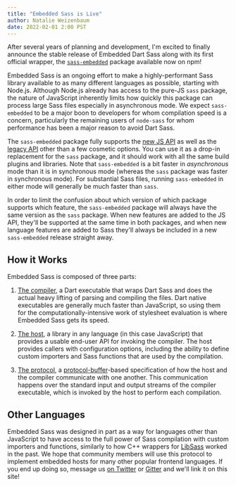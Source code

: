 ```yaml
---
title: "Embedded Sass is Live"
author: Natalie Weizenbaum
date: 2022-02-01 2:00 PST
---
```


After several years of planning and development, I'm excited to finally announce the stable release of Embedded Dart Sass along with its first official wrapper, the [`sass-embedded`] package available now on npm!

[`sass-embedded`]: https://www.npmjs.com/package/sass-embedded

Embedded Sass is an ongoing effort to make a highly-performant Sass library available to as many different languages as possible, starting with Node.js. Although Node.js already has access to the pure-JS `sass` package, the nature of JavaScript inherently limits how quickly this package can process large Sass files especially in asynchronous mode. We expect `sass-embedded` to be a major boon to developers for whom compilation speed is a concern, particularly the remaining users of `node-sass` for whom performance has been a major reason to avoid Dart Sass.

The `sass-embedded` package fully supports the [new JS API] as well as the [legacy API] other than a few cosmetic options. You can use it as a drop-in replacement for the `sass` package, and it should work with all the same build plugins and libraries. Note that `sass-embedded` is a bit faster in *asynchronous* mode than it is in synchronous mode (whereas the `sass` package was faster in synchronous mode). For substantial Sass files, running `sass-embedded` in either mode will generally be much faster than `sass`.

[new JS API]: https://sass-lang.com/documentation/js-api#usage
[legacy API]: https://sass-lang.com/documentation/js-api#legacy-api

In order to limit the confusion about which version of which package supports which feature, the `sass-embedded` package will always have the same version as the `sass` package. When new features are added to the JS API, they'll be supported at the same time in both packages, and when new language features are added to Sass they'll always be included in a new `sass-embedded` release straight away.

## How it Works

Embedded Sass is composed of three parts:

1. [The compiler], a Dart executable that wraps Dart Sass and does the actual heavy lifting of parsing and compiling the files. Dart native executables are generally much faster than JavaScript, so using them for the computationally-intensive work of stylesheet evaluation is where Embedded Sass gets its speed.

2. [The host], a library in any language (in this case JavaScript) that provides a usable end-user API for invoking the compiler. The host provides callers with configuration options, including the ability to define custom importers and Sass functions that are used by the compilation.

3. [The protocol], a [protocol-buffer]-based specification of how the host and the compiler communicate with one another. This communication happens over the standard input and output streams of the compiler executable, which is invoked by the host to perform each compilation.

[The compiler]: https://github.com/sass/dart-sass-embedded
[The host]: https://github.com/sass/embedded-host-node
[The protocol]: https://github.com/sass/embedded-protocol
[protocol-buffer]: https://en.wikipedia.org/wiki/Protocol_Buffers

## Other Languages

Embedded Sass was designed in part as a way for languages other than JavaScript to have access to the full power of Sass compilation with custom importers and functions, similarly to how C++ wrappers for [LibSass] worked in the past. We hope that community members will use this protocol to implement embedded hosts for many other popular frontend languages. If you end up doing so, message us [on Twitter] or [Gitter] and we'll link it on this site!

[LibSass]: https://sass-lang.com/libsass
[on Twitter]: https://twitter.com/SassCSS
[Gitter]: https://gitter.im/sass/sass

